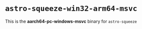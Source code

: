 # `astro-squeeze-win32-arm64-msvc`

This is the **aarch64-pc-windows-msvc** binary for `astro-squeeze`
